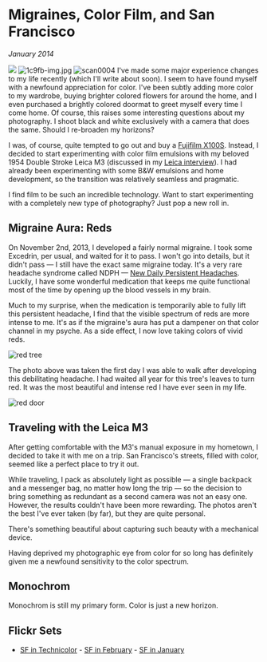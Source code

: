 # Migraines, Color Film, and San Francisco
*January 2014*





 ![](https://images.squarespace-cdn.com/content/v1/665498111876725f7613f1e6/1719666497546-V5MO5HVYRPSFMJBBFPEJ/97b7f-img.jpg)      ![1c9fb-img.jpg](http://images.squarespace-cdn.com/content/v1/665498111876725f7613f1e6/1719666454011-E7F27LE4QWFK3AZK60VE/1b434-1c9fb-img.jpg)    ![scan0004](http://images.squarespace-cdn.com/content/v1/665498111876725f7613f1e6/1719666459616-EQP8LG0UYV1ETEA0DA4X/02b62-d7581-scan0004.jpg)   I've made some major experience changes to my life recently (which I'll write about soon). I seem to have found myself with a newfound appreciation for color. I've been subtly adding more color to my wardrobe, buying brighter colored flowers for around the home, and I even purchased a brightly colored doormat to greet myself every time I come home. Of course, this raises some interesting questions about my photography. I shoot black and white exclusively with a camera that does the same. Should I re\-broaden my horizons?

 I was, of course, quite tempted to go out and buy a [Fujifilm X100S](https://www.amazon.com/dp/B00ATM1MVA?tag=bookforkind-20&camp=0&creative=0&linkCode=as4&creativeASIN=B00ATM1MVA&adid=1DE096V5Z8VDMYYYP0Y7&). Instead, I decided to start experimenting with color film emulsions with my beloved 1954 Double Stroke Leica M3 (discussed in my [Leica interview](http://blog.leica-camera.com/photographers/interviews/kenneth-reitz-exploring-the-material-world-in-an-electronic-universe/)). I had already been experimenting with some B\&W emulsions and home development, so the transition was relatively seamless and pragmatic.

 I find film to be such an incredible technology. Want to start experimenting with a completely new type of photography? Just pop a new roll in.

 ## Migraine Aura: Reds

 On November 2nd, 2013, I developed a fairly normal migraine. I took some Excedrin, per usual, and waited for it to pass. I won't go into details, but it didn't pass — I still have the exact same migraine today. It's a very rare headache syndrome called NDPH — [New Daily Persistent Headaches](http://en.wikipedia.org/wiki/New_daily_persistent_headache). Luckily, I have some wonderful medication that keeps me quite functional most of the time by opening up the blood vessels in my brain.

 Much to my surprise, when the medication is temporarily able to fully lift this persistent headache, I find that the visible spectrum of reds are more intense to me. It's as if the migraine's aura has put a dampener on that color channel in my psyche. As a side effect, I now love taking colors of vivid reds.

 ![red tree](http://farm8.staticflickr.com/7385/11317710804_16aa00fc79_h.jpg)

 The photo above was taken the first day I was able to walk after developing this debilitating headache. I had waited all year for this tree's leaves to turn red. It was the most beautiful and intense red I have ever seen in my life.

 ![red door](http://farm4.staticflickr.com/3719/11734111823_6c8d890ce3_h.jpg)

 ## Traveling with the Leica M3

 After getting comfortable with the M3's manual exposure in my hometown, I decided to take it with me on a trip. San Francisco's streets, filled with color, seemed like a perfect place to try it out.

 While traveling, I pack as absolutely light as possible — a single backpack and a messenger bag, no matter how long the trip — so the decision to bring something as redundant as a second camera was not an easy one. However, the results couldn't have been more rewarding. The photos aren't the best I've ever taken (by far), but they are quite personal.

 There's something beautiful about capturing such beauty with a mechanical device.

 Having deprived my photographic eye from color for so long has definitely given me a newfound sensitivity to the color spectrum.

 ## Monochrom

 Monochrom is still my primary form. Color is just a new horizon.

 ## Flickr Sets

 * [SF in Technicolor](http://www.flickr.com/photos/kennethreitz/sets/72157641097202613/) \- [SF in February](http://www.flickr.com/photos/kennethreitz/sets/72157640786202315/) \- [SF in January](http://www.flickr.com/photos/kennethreitz/sets/72157640031291924/)
